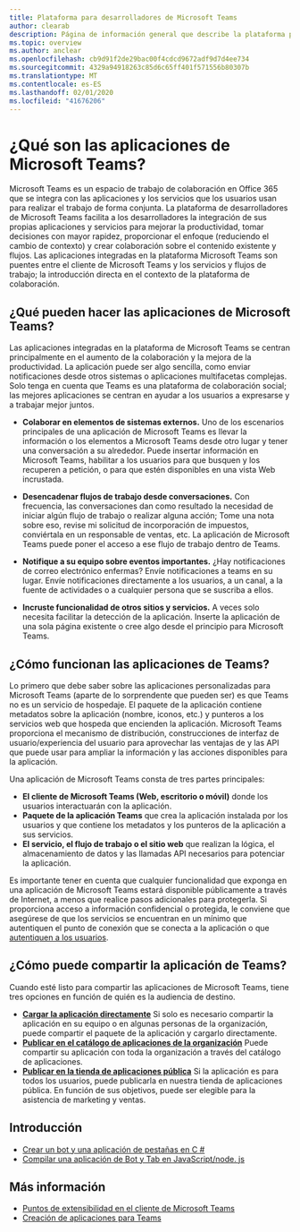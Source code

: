 ```yaml
---
title: Plataforma para desarrolladores de Microsoft Teams
author: clearab
description: Página de información general que describe la plataforma para desarrolladores de Microsoft Teams y cómo empezar a compilar aplicaciones para Microsoft Teams.
ms.topic: overview
ms.author: anclear
ms.openlocfilehash: cb9d91f2de29bac00f4cdcd9672adf9d7d4ee734
ms.sourcegitcommit: 4329a94918263c85d6c65ff401f571556b80307b
ms.translationtype: MT
ms.contentlocale: es-ES
ms.lasthandoff: 02/01/2020
ms.locfileid: "41676206"
---
```

# <a name="what-are-microsoft-teams-apps"></a>¿Qué son las aplicaciones de Microsoft Teams?

Microsoft Teams es un espacio de trabajo de colaboración en Office 365 que se integra con las aplicaciones y los servicios que los usuarios usan para realizar el trabajo de forma conjunta. La plataforma de desarrolladores de Microsoft Teams facilita a los desarrolladores la integración de sus propias aplicaciones y servicios para mejorar la productividad, tomar decisiones con mayor rapidez, proporcionar el enfoque (reduciendo el cambio de contexto) y crear colaboración sobre el contenido existente y flujos. Las aplicaciones integradas en la plataforma Microsoft Teams son puentes entre el cliente de Microsoft Teams y los servicios y flujos de trabajo; la introducción directa en el contexto de la plataforma de colaboración.

## <a name="what-can-teams-apps-do"></a>¿Qué pueden hacer las aplicaciones de Microsoft Teams?

Las aplicaciones integradas en la plataforma de Microsoft Teams se centran principalmente en el aumento de la colaboración y la mejora de la productividad. La aplicación puede ser algo sencilla, como enviar notificaciones desde otros sistemas o aplicaciones multifacetas complejas. Solo tenga en cuenta que Teams es una plataforma de colaboración social; las mejores aplicaciones se centran en ayudar a los usuarios a expresarse y a trabajar mejor juntos.

* **Colaborar en elementos de sistemas externos.** Uno de los escenarios principales de una aplicación de Microsoft Teams es llevar la información o los elementos a Microsoft Teams desde otro lugar y tener una conversación a su alrededor. Puede insertar información en Microsoft Teams, habilitar a los usuarios para que busquen y los recuperen a petición, o para que estén disponibles en una vista Web incrustada.

* **Desencadenar flujos de trabajo desde conversaciones.** Con frecuencia, las conversaciones dan como resultado la necesidad de iniciar algún flujo de trabajo o realizar alguna acción; Tome una nota sobre eso, revise mi solicitud de incorporación de impuestos, conviértala en un responsable de ventas, etc. La aplicación de Microsoft Teams puede poner el acceso a ese flujo de trabajo dentro de Teams.

* **Notifique a su equipo sobre eventos importantes.** ¿Hay notificaciones de correo electrónico enfermas? Envíe notificaciones a teams en su lugar. Envíe notificaciones directamente a los usuarios, a un canal, a la fuente de actividades o a cualquier persona que se suscriba a ellos.

* **Incruste funcionalidad de otros sitios y servicios.** A veces solo necesita facilitar la detección de la aplicación. Inserte la aplicación de una sola página existente o cree algo desde el principio para Microsoft Teams.

## <a name="how-do-teams-apps-work"></a>¿Cómo funcionan las aplicaciones de Teams?

Lo primero que debe saber sobre las aplicaciones personalizadas para Microsoft Teams (aparte de lo sorprendente que pueden ser) es que Teams no es un servicio de hospedaje. El paquete de la aplicación contiene metadatos sobre la aplicación (nombre, iconos, etc.) y punteros a los servicios web que hospeda que encienden la aplicación. Microsoft Teams proporciona el mecanismo de distribución, construcciones de interfaz de usuario/experiencia del usuario para aprovechar las ventajas de y las API que puede usar para ampliar la información y las acciones disponibles para la aplicación.

Una aplicación de Microsoft Teams consta de tres partes principales:

* **El cliente de Microsoft Teams (Web, escritorio o móvil)** donde los usuarios interactuarán con la aplicación.
* **Paquete de la aplicación Teams** que crea la aplicación instalada por los usuarios y que contiene los metadatos y los punteros de la aplicación a sus servicios.
* **El servicio, el flujo de trabajo o el sitio web** que realizan la lógica, el almacenamiento de datos y las llamadas API necesarios para potenciar la aplicación.

Es importante tener en cuenta que cualquier funcionalidad que exponga en una aplicación de Microsoft Teams estará disponible públicamente a través de Internet, a menos que realice pasos adicionales para protegerla. Si proporciona acceso a información confidencial o protegida, le conviene que asegúrese de que los servicios se encuentran en un mínimo que autentiquen el punto de conexión que se conecta a la aplicación o que [autentiquen a los usuarios](~/concepts/authentication/authentication.md).

## <a name="how-can-you-share-your-teams-app"></a>¿Cómo puede compartir la aplicación de Teams?

Cuando esté listo para compartir las aplicaciones de Microsoft Teams, tiene tres opciones en función de quién es la audiencia de destino.

* **[Cargar la aplicación directamente](~/concepts/deploy-and-publish/apps-upload.md)** Si solo es necesario compartir la aplicación en su equipo o en algunas personas de la organización, puede compartir el paquete de la aplicación y cargarlo directamente.
* **[Publicar en el catálogo de aplicaciones de la organización](~/concepts/deploy-and-publish/apps-publish.md)** Puede compartir su aplicación con toda la organización a través del catálogo de aplicaciones.
* **[Publicar en la tienda de aplicaciones pública](~/concepts/deploy-and-publish/apps-publish.md)** Si la aplicación es para todos los usuarios, puede publicarla en nuestra tienda de aplicaciones pública. En función de sus objetivos, puede ser elegible para la asistencia de marketing y ventas.

## <a name="get-started"></a>Introducción

* [Crear un bot y una aplicación de pestañas en C #](~/tutorials/get-started-dotnet-app-studio.md)
* [Compilar una aplicación de Bot y Tab en JavaScript/node. js](~/tutorials/get-started-nodejs-app-studio.md)

## <a name="learn-more"></a>Más información

* [Puntos de extensibilidad en el cliente de Microsoft Teams](~/concepts/extensibility-points.md)
* [Creación de aplicaciones para Teams](~/concepts/building-an-app.md)
